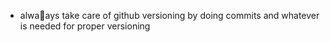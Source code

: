 - alwaays take care of github versioning by doing commits and whatever is needed for proper versioning